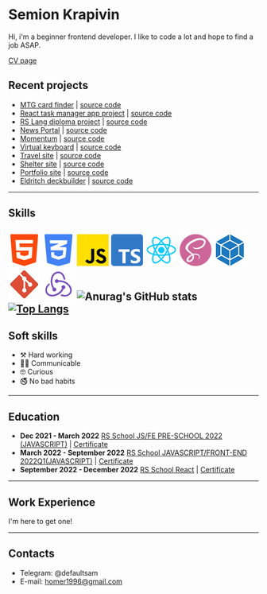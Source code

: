 # Semion Krapivin 

Hi, i'm a beginner frontend developer. I like to code a lot and hope to find a job ASAP.

[CV page](https://s4mm4ael.github.io/rsschool-cv/)

## Recent projects
* [MTG card finder](https://s4mm4el-mtg-card-finder.netlify.app/) | [source code](https://github.com/S4mm4ael/mtg-cards-finder)
* [React task manager app project](https://project-management-app-sam.netlify.app/) | [source code](https://github.com/Sammily/project-management-app)
* [RS Lang diploma project](https://rslang-tanik-sam.netlify.app/) | [source code](https://github.com/Tanik-sam/rslang)
* [News Portal](https://s4mm4el-ts-news-migration.netlify.app/) | [source code](https://github.com/S4mm4ael/news-portal-TS-migration)
* [Momentum](https://momentum-clone-s4mm4el.netlify.app/) | [source code](https://github.com/S4mm4ael/momentum-clone/tree/src)
* [Virtual keyboard](https://s4mm4ael.github.io/virtual-keyboard/) | [source code](https://github.com/S4mm4ael/virtual-keyboard/tree/source)
* [Travel site](https://rolling-scopes-school.github.io/s4mm4ael-JSFEPRESCHOOL2022Q2/travel/) | [source code](https://github.com/S4mm4ael/travel-site/tree/travel)
* [Shelter site](https://s4mm4ael.github.io/shelter-site/shelter/pages/main/) | [source code](https://github.com/S4mm4ael/shelter-site/tree/shelter)
* [Portfolio site](https://rolling-scopes-school.github.io/s4mm4ael-JSFEPRESCHOOL/portfolio/) | [source code](https://github.com/S4mm4ael/portfolio-site) 
* [Eldritch deckbuilder](https://s4mm4el-eldritch-deckbuilder.netlify.app/) | [source code](https://github.com/S4mm4ael/eldritch-codejam)

---
## Skills
![](./assets/html-5.png) ![](./assets/css-3.png) ![](./assets/js.png) ![](./assets/typescript.png) ![](./assets/reactpic.png) ![](./assets/sass.png) ![](./assets/webpack.png) ![](./assets/git.png) ![](./assets/redux.png)
![Anurag's GitHub stats](https://github-readme-stats.vercel.app/api?username=s4mm4ael&show_icons=true&theme=radical)
[![Top Langs](https://github-readme-stats.vercel.app/api/top-langs/?username=s4mm4ael&layout=compact&theme=radical&card_width=445)](https://github.com/anuraghazra/github-readme-stats)
---
## Soft skills
* ⚒️ Hard working
* 🤝🏼 Communicable
* 🤓 Curious
* 🚭 No bad habits
---
## Education
- **Dec 2021 - March 2022** [RS School JS/FE PRE-SCHOOL 2022 (JAVASCRIPT)](https://rs.school/js-stage0/) | [Certificate](https://app.rs.school/certificate/2dyswcow)</br>
- **March 2022 - September 2022** [RS School JAVASCRIPT/FRONT-END 2022Q1(JAVASCRIPT)](https://rs.school/js/) | [Certificate](https://app.rs.school/certificate/pkyem0t4)</br>
- **September 2022 - December 2022** [RS School React](https://rs.school/react/) | [Certificate](https://app.rs.school/certificate/vxzu2z25)
---
## Work Experience
I'm here to get one!

---
## Contacts
* Telegram: @defaultsam
* E-mail: homer1996@gmail.com
